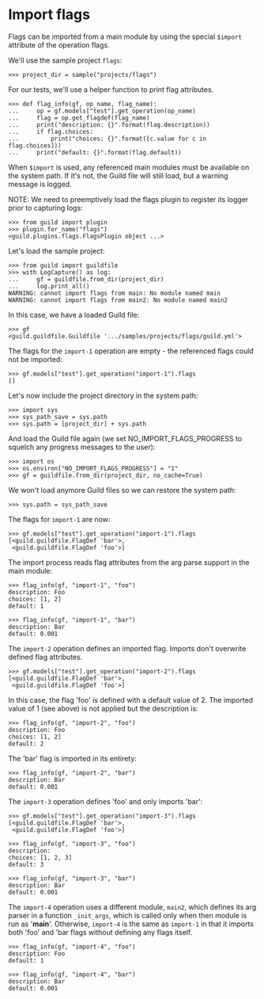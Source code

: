 # Import flags

Flags can be imported from a main module by using the special
`$import` attribute of the operation flags.

We'll use the sample project `flags`:

    >>> project_dir = sample("projects/flags")

For our tests, we'll use a helper function to print flag attributes.

    >>> def flag_info(gf, op_name, flag_name):
    ...     op = gf.models["test"].get_operation(op_name)
    ...     flag = op.get_flagdef(flag_name)
    ...     print("description: {}".format(flag.description))
    ...     if flag.choices:
    ...         print("choices: {}".format([c.value for c in flag.choices]))
    ...     print("default: {}".format(flag.default))

When `$import` is used, any referenced main modules must be available
on the system path. If it's not, the Guild file will still load, but a
warning message is logged.

NOTE: We need to preemptively load the flags plugin to register its
logger prior to capturing logs:

    >>> from guild import plugin
    >>> plugin.for_name("flags")
    <guild.plugins.flags.FlagsPlugin object ...>

Let's load the sample project:

    >>> from guild import guildfile
    >>> with LogCapture() as log:
    ...     gf = guildfile.from_dir(project_dir)
    ...     log.print_all()
    WARNING: cannot import flags from main: No module named main
    WARNING: cannot import flags from main2: No module named main2

In this case, we have a loaded Guild file:

    >>> gf
    <guild.guildfile.Guildfile '.../samples/projects/flags/guild.yml'>

The flags for the `import-1` operation are empty - the referenced
flags could not be imported:

    >>> gf.models["test"].get_operation("import-1").flags
    []

Let's now include the project directory in the system path:

    >>> import sys
    >>> sys_path_save = sys.path
    >>> sys.path = [project_dir] + sys.path

And load the Guild file again (we set NO_IMPORT_FLAGS_PROGRESS to
squelch any progress messages to the user):

    >>> import os
    >>> os.environ["NO_IMPORT_FLAGS_PROGRESS"] = "1"
    >>> gf = guildfile.from_dir(project_dir, no_cache=True)

We won't load anymore Guild files so we can restore the system path:

    >>> sys.path = sys_path_save

The flags for `import-1` are now:

    >>> gf.models["test"].get_operation("import-1").flags
    [<guild.guildfile.FlagDef 'bar'>,
     <guild.guildfile.FlagDef 'foo'>]

The import process reads flag attributes from the arg parse support in
the main module:

    >>> flag_info(gf, "import-1", "foo")
    description: Foo
    choices: [1, 2]
    default: 1

    >>> flag_info(gf, "import-1", "bar")
    description: Bar
    default: 0.001

The `import-2` operation defines an imported flag. Imports don't
overwrite defined flag attributes.

    >>> gf.models["test"].get_operation("import-2").flags
    [<guild.guildfile.FlagDef 'bar'>,
     <guild.guildfile.FlagDef 'foo'>]

In this case, the flag 'foo' is defined with a default value of 2. The
imported value of 1 (see above) is not applied but the description is:

    >>> flag_info(gf, "import-2", "foo")
    description: Foo
    choices: [1, 2]
    default: 2

The 'bar' flag is imported in its entirety:

    >>> flag_info(gf, "import-2", "bar")
    description: Bar
    default: 0.001

The `import-3` operation defines 'foo' and only imports 'bar':

    >>> gf.models["test"].get_operation("import-3").flags
    [<guild.guildfile.FlagDef 'bar'>,
     <guild.guildfile.FlagDef 'foo'>]

    >>> flag_info(gf, "import-3", "foo")
    description:
    choices: [1, 2, 3]
    default: 3

    >>> flag_info(gf, "import-3", "bar")
    description: Bar
    default: 0.001

The `import-4` operation uses a different module, `main2`, which
defines its arg parser in a function `_init_args`, which is called
only when then module is run as '__main__'. Otherwise, `import-4` is
the same as `import-1` in that it imports both 'foo' and 'bar flags
without defining any flags itself.

    >>> flag_info(gf, "import-4", "foo")
    description: Foo
    default: 1

    >>> flag_info(gf, "import-4", "bar")
    description: Bar
    default: 0.001
